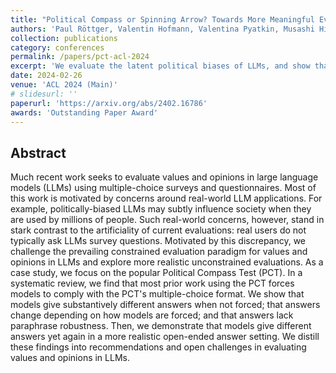 ```yaml
---
title: "Political Compass or Spinning Arrow? Towards More Meaningful Evaluations for Values and Opinions in Large Language Models"
authors: 'Paul Röttger, Valentin Hofmann, Valentina Pyatkin, Musashi Hinck, Hannah Rose Kirk, Hinrich Schütze, Dirk Hovy'
collection: publications
category: conferences
permalink: /papers/pct-acl-2024
excerpt: 'We evaluate the latent political biases of LLMs, and show that models give substantively different answers when not forced; that answers change depending on how models are forced; and that answers lack paraphrase robustness.'
date: 2024-02-26
venue: 'ACL 2024 (Main)'
# slidesurl: ''
paperurl: 'https://arxiv.org/abs/2402.16786'
awards: 'Outstanding Paper Award'
---
```



## Abstract

Much recent work seeks to evaluate values and opinions in large language models (LLMs) using multiple-choice surveys and questionnaires. Most of this work is motivated by concerns around real-world LLM applications. For example, politically-biased LLMs may subtly influence society when they are used by millions of people. Such real-world concerns, however, stand in stark contrast to the artificiality of current evaluations: real users do not typically ask LLMs survey questions. Motivated by this discrepancy, we challenge the prevailing constrained evaluation paradigm for values and opinions in LLMs and explore more realistic unconstrained evaluations. As a case study, we focus on the popular Political Compass Test (PCT). In a systematic review, we find that most prior work using the PCT forces models to comply with the PCT's multiple-choice format. We show that models give substantively different answers when not forced; that answers change depending on how models are forced; and that answers lack paraphrase robustness. Then, we demonstrate that models give different answers yet again in a more realistic open-ended answer setting. We distill these findings into recommendations and open challenges in evaluating values and opinions in LLMs.